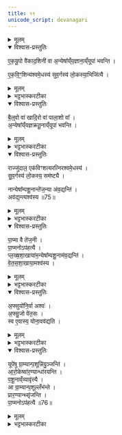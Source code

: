 ```yaml
---
title: १९
unicode_script: devanagari
---
```



<details><summary>मूलम्</summary>

ए॒क॒यू॒पो वै॑काद॒शिनी॑ वा ।  
अ॒न्येषा᳚य्ँय॒ज्ञाना॒य्ँयूपा॑ भवन्ति ।  
ए॒क॒वि॒ꣳ॒शिन्य॑श्वमे॒धस्य॑ ।  
सु॒व॒र्गस्य॑ लो॒कस्या॒भिजि॑त्यै ।  
</details>

<details open><summary>विश्वास-प्रस्तुतिः</summary>

ए॒क॒यू॒पो वै॑काद॒शिनी॑ वा अ॒न्येषा᳚य्ँय॒ज्ञाना॒य्ँयूपा॑ भवन्ति ।

ए॒क॒वि॒ꣳ॒शिन्य॑श्वमे॒धस्य॑ सुव॒र्गस्य॑ लो॒कस्या॒भिजि॑त्यै ।  
</details>

<details><summary>मूलम्</summary>

ए॒क॒यू॒पो वै॑काद॒शिनी॑ वा अ॒न्येषा᳚य्ँय॒ज्ञाना॒य्ँयूपा॑ भवन्ति ।

ए॒क॒वि॒ꣳ॒शिन्य॑श्वमे॒धस्य॑ सुव॒र्गस्य॑ लो॒कस्या॒भिजि॑त्यै ।  
</details>

<details><summary>भट्टभास्करटीका</summary>

1एकयूपो वेत्यादि ॥ एको यूपः एकयूपः 'पूर्वकालैक' इति समासः । एकादशिनी एकादशपरिमाणवती यूपरीतिरेकादशिनो 'शञ्छत्रोर्डिनिः' इति डिनिप्रत्ययः । अन्येषां अश्वमेधव्यतिरिक्तानां एको वा एकादश यूपा वा भवन्ति । अश्वमेधस्य त्वेकविंशतिः यूपरीतिर्भवति । उपशयपात्नीवतविशालपूपव्यतिरिक्ता एकविंशतिपरिमाणाः यूपाः । 'विंशतेश्च' इति डिनिः । तत्स्वर्गस्य अभिजयाय भवति 'असावादित्य एकविंशः । एष सुवर्गो लोकः' इति ॥
</details>

<details open><summary>विश्वास-प्रस्तुतिः</summary>

बै॒ल्॒वो वा॑ खादि॒रो वा॑ पाला॒शो वा᳚ ।  
अ॒न्येषा᳚य्ँयज्ञक्रतू॒नाय्ँयूपा॑ भवन्ति ।  
</details>

<details><summary>मूलम्</summary>

बै॒ल्॒वो वा॑ खादि॒रो वा॑ पाला॒शो वा᳚ ।  
अ॒न्येषा᳚य्ँयज्ञक्रतू॒नाय्ँयूपा॑ भवन्ति ।  
</details>

<details><summary>भट्टभास्करटीका</summary>

2बैल्वो वेति ॥ अग्निष्ठस्येदं लक्षणम् । यूपवन्तो यज्ञक्रतवः ।  
</details>

<details open><summary>विश्वास-प्रस्तुतिः</summary>

राज्जु॑दाल॒ एक॑विꣳशत्यरत्निरश्वमे॒धस्य॑ ।  
सु॒व॒र्गस्य॑ लो॒कस्य॒ सम॑ष्ट्यै ।  

नान्येषा᳚म्पशू॒नान्ते॑ज॒न्या अ॑व॒द्यन्ति॑ ।  
अव॑द्य॒न्त्यश्व॑स्य ॥75॥  
</details>

<details><summary>मूलम्</summary>

राज्जु॑दाल॒ एक॑विꣳशत्यरत्निरश्वमे॒धस्य॑ ।  
सु॒व॒र्गस्य॑ लो॒कस्य॒ सम॑ष्ट्यै ।  

नान्येषा᳚म्पशू॒नान्ते॑ज॒न्या अ॑व॒द्यन्ति॑ ।  
अव॑द्य॒न्त्यश्व॑स्य ॥75॥  
</details>

<details><summary>भट्टभास्करटीका</summary>

राज्जुदालः श्लेष्मातकः । 'अनुदात्तादेश्च' इत्यञ् । चतुर्विंशतिरङ्गुलयोऽरत्निः ।  
समष्ट्या इति । उच्छ्रायस्यापि स्वर्गत्वात् । सम्यक्प्राप्तिः उपशयादयः प्राकृतपरिमाण एव ।  
</details>

<details open><summary>विश्वास-प्रस्तुतिः</summary>

पा॒प्मा वै ते॑ज॒नी ।  
पा॒प्मनोऽप॑हत्यै ।  
प्ल॒ख्ष॒शा॒खाया॑म॒न्येषा᳚म्पशू॒नाम॑व॒द्यन्ति॑ ।  
वे॒त॒स॒शा॒खाया॒मश्व॑स्य ।  
</details>

<details><summary>मूलम्</summary>

पा॒प्मा वै ते॑ज॒नी ।  
पा॒प्मनोऽप॑हत्यै ।  
प्ल॒ख्ष॒शा॒खाया॑म॒न्येषा᳚म्पशू॒नाम॑व॒द्यन्ति॑ ।  
वे॒त॒स॒शा॒खाया॒मश्व॑स्य ।  
</details>

<details><summary>भट्टभास्करटीका</summary>

तेजनी रुचिराख्या मांसस्रुक् स्व एवेति ।  
</details>

<details open><summary>विश्वास-प्रस्तुतिः</summary>

अ॒फ्सुयो॑नि॒र्वा अश्वः॑ ।  
अ॒फ्सु॒जो वे॑त॒सः ।  
स्व ए॒वास्य॒ योना॒वव॑द्यति ।  
</details>

<details><summary>मूलम्</summary>

अ॒फ्सुयो॑नि॒र्वा अश्वः॑ ।  
अ॒फ्सु॒जो वे॑त॒सः ।  
स्व ए॒वास्य॒ योना॒वव॑द्यति ।  
</details>

<details><summary>भट्टभास्करटीका</summary>

आत्मीये योनौ कार्येऽपि कारणस्य विद्यमानत्वात् ॥
</details>

<details open><summary>विश्वास-प्रस्तुतिः</summary>

यूपे॑षु ग्रा॒म्यान्प॒शून्नि॑यु॒ञ्जन्ति॑ ।  
आ॒रो॒केष्वा॑र॒ण्यान्धा॑रयन्ति ।  
प॒शू॒नाव्ँव्यावृ॑त्त्यै ।  
आ ग्रा॒म्यान्प॒शूल्लँभ॑न्ते ।  
प्रार॒ण्यान्थ्सृ॑जन्ति ।  
पा॒प्मनोऽप॑हत्यै ॥76॥  
</details>

<details><summary>मूलम्</summary>

यूपे॑षु ग्रा॒म्यान्प॒शून्नि॑यु॒ञ्जन्ति॑ ।  
आ॒रो॒केष्वा॑र॒ण्यान्धा॑रयन्ति ।  
प॒शू॒नाव्ँव्यावृ॑त्त्यै ।  
आ ग्रा॒म्यान्प॒शूल्लँभ॑न्ते ।  
प्रार॒ण्यान्थ्सृ॑जन्ति ।  
पा॒प्मनोऽप॑हत्यै ॥76॥  
</details>

<details><summary>भट्टभास्करटीका</summary>

3ग्राम्याः 'रोहितो घूम्ररोहितः' इत्यादयः । तान् यूपेषु नियुञ्जन्ति । आरण्यांस्तु आरोकेषु आलोकेषु यूपान्तरावकाशेषु धारयन्ति संविधापयन्ति । आरण्याः 'इन्द्राय राज्ञे सूकरः' इत्यादयः । पुरुषमृगादीनां दुर्ग्रहाणां पटादौ लिखितानामुपचारमात्रं कर्तव्यमिति प्रदर्शनार्थं धारयन्तीत्युक्तम् । पञ्जरादिषु धारयन्तीत्यन्ये ग्नाम्यानालभन्ते नियुक्तानेव स्थापयन्ति । कृते पर्यग्निकरणे आरण्यान् प्रसृजन्ति उत्सृजन्ति पापापघाततुल्यं तद्भवति ॥




इति तैत्तिरीयब्राह्मणे तृतीये अष्टके अष्टमे प्रपाठके अश्वमेधे प्रथमे एकोनविंशोऽनुवाकः ॥  

</details>

